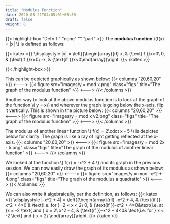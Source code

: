 ```yaml
---
title: "Modulus Function"
date: 2020-03-21T04:05:01+05:30
draft: false
weight: 8
---
```


{{< highlight-box "Defn 1:" "none" "" "part" >}}
The **modulus function** \\(f(x) = |x| \\) is defined as follows:

{{< katex >}}
\displaystyle |x| = \left\{{\begin{array}{rl} x, & {\text{if }}x>0\\ 0, & {\text{if }}x=0\\ -x, & {\text{if }}x<0\end{array}}\right.
{{< /katex >}}

{{< /highlight-box >}}

This can be depicted graphically as shown below:
{{< columns "20,60,20" >}}
<--->
{{< figure src="images/y = mod x.png" class="figs" title="The graph of the modulus function" >}}
<--->
{{< /columns >}}

Another way to look at the above modulus function is to look at the graph of the function \\( y = x\\) and wherever the graph is going below the x-axis, flip it vertically. This is shown in the picture below:
{{< columns "20,60,20" >}}
<--->
{{< figure src="images/y = mod x v2.png" class="figs" title="The graph of the modulus function" >}}
<--->
{{< /columns >}}

The modulus of another linear function \\( f(x) = 2\cdot x - 5 \\) is depicted below for clarity:
The graph is like a ray of light getting reflected at the x-axis.
{{< columns "20,60,20" >}}
<--->
{{< figure src="images/y = mod 2x - 5.png" class="figs" title="The graph of the modulus of another linear function" >}}
<--->
{{< /columns >}}


We looked at the function \\( f(x) = -x^2 + 4 \\) and its graph in the previous session. We can now easily draw the graph of its modulus as shown below:
{{< columns "20,60,20" >}}
<--->
{{< figure src="images/y = mod -x^2 + 4.png" class="figs" title="The graph of the modulus a quadratic" >}}
<--->
{{< /columns >}}

We can also write it algebraically, per the definition, as follows:
{{< katex >}}
\displaystyle |-x^2 + 4| = \left\{{\begin{array}{rll} -x^2 + 4, & {\text{if }}-x^2 + 4>0 & \text{i.e. for } -2 < x < 2\\ 0, & {\text{if }}-x^2 + 4=0&\text{i.e. at }x = -2 \text{ and } x = 2\\ x^2 - 4, & {\text{if }}-x^2 + 4<0& \text{i.e. for } x < -2 \text{ and } x > 2\\ \end{array}}\right.
{{< /katex >}}
